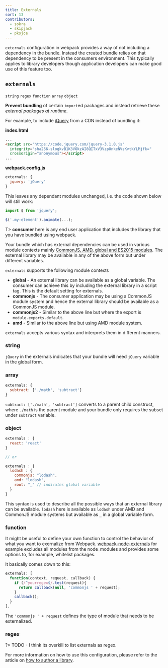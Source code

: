 ```yaml
---
title: Externals
sort: 13
contributors:
  - sokra
  - skipjack
  - pksjce
---
```


`externals` configuration in webpack provides a way of not including a dependency in the bundle. Instead the created bundle relies on that dependency to be present in the consumers environment.
This typically applies to library developers though application developers can make good use of this feature too.

## `externals`

`string` `regex` `function` `array` `object`

**Prevent bundling** of certain `import`ed packages and instead retrieve these *external packages at runtime*.

For example, to include [jQuery](https://jquery.com/) from a CDN instead of bundling it:

**index.html**

```html
...
<script src="https://code.jquery.com/jquery-3.1.0.js"
  integrity="sha256-slogkvB1K3VOkzAI8QITxV3VzpOnkeNVsKvtkYLMjfk="
  crossorigin="anonymous"></script>
...
```

**webpack.config.js**

```javascript
externals: {
  jquery: 'jQuery'
}
```

This leaves any dependant modules unchanged, i.e. the code shown below will still work:

```javascript
import $ from 'jquery';

$('.my-element').animate(...);
```

T> __consumer__ here is any end user application that includes the library that you have bundled using webpack.

Your bundle which has external dependencies can be used in various module contexts mainly [CommonJS, AMD, global and ES2015 modules](/concepts/modules). The external library may be available in any of the above form but under different variables.

`externals` supports the following module contexts

  * __global__ - An external library can be available as a global variable. The consumer can achieve this by including the external library in a script tag. This is the default setting for externals.
  * __commonjs__ -  The consumer application may be using a CommonJS module system and hence the external library should be available as a CommonJS module.
  * __commonjs2__ -  Similar to the above line but where the export is `module.exports.default`.
  * __amd__ - Similar to the above line but using AMD module system.

`externals` accepts various syntax and interprets them in different manners.

### string

`jQuery` in the externals indicates that your bundle will need `jQuery` variable in the global form.

### array

```javascript
externals: {
  subtract: ['./math', 'subtract']
}
```

`subtract: ['./math', 'subtract']` converts to a parent child construct, where `./math` is the parent module and your bundle only requires the subset under `subtract` variable.

### object

```javascript
externals : {
  react: 'react'
}

// or

externals : {
  lodash : {
    commonjs: "lodash",
    amd: "lodash",
    root: "_" // indicates global variable
  }
}
```

This syntax is used to describe all the possible ways that an external library can be available. `lodash` here is available as `lodash` under AMD and CommonJS module systems but available as `_` in a global variable form.

### function

It might be useful to define your own function to control the behavior of what you want to exernalize from Webpack. [webpack-node-externals](https://www.npmjs.com/package/webpack-node-externals) for example excludes all modules from the node_modules and provides some options to, for example, whitelist packages.

It basically comes down to this:

```javascript
externals: [
  function(context, request, callback) {
    if (/^yourregex$/.test(request){
      return callback(null, 'commonjs ' + request);
    }
    callback();
  }
],
```

The `'commonjs ' + request` defines the type of module that needs to be externalized.

### regex

?> TODO - I think its overkill to list externals as regex.

For more information on how to use this configuration, please refer to the article on [how to author a library](/guides/author-libraries).
